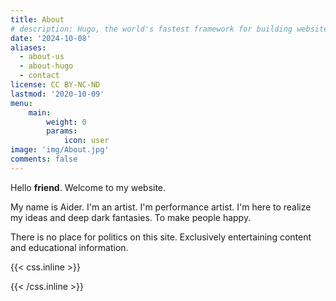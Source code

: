 ```yaml
---
title: About
# description: Hugo, the world's fastest framework for building websites
date: '2024-10-08'
aliases:
  - about-us
  - about-hugo
  - contact
license: CC BY-NC-ND
lastmod: '2020-10-09'
menu:
    main: 
        weight: 0
        params:
            icon: user
image: 'img/About.jpg'
comments: false
---
```


Hello **friend**. Welcome to my website.

My name is Aider. I'm an artist. I'm performance artist. I'm here to realize my ideas and deep dark fantasies. To make people happy.

There is no place for politics on this site. Exclusively entertaining content and educational information.

{{< css.inline >}}
<style>
.emojify {
	font-family: Apple Color Emoji, Segoe UI Emoji, NotoColorEmoji, Segoe UI Symbol, Android Emoji, EmojiSymbols;
	font-size: 2rem;
	vertical-align: middle;
}
@media screen and (max-width:650px) {
  .nowrap {
    display: block;
    margin: 25px 0;
  }
}
</style>
{{< /css.inline >}}
